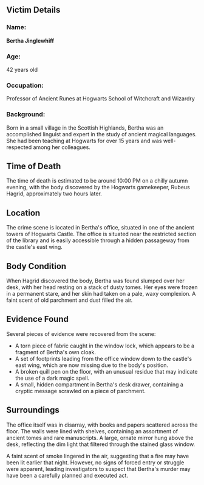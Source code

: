 ## Victim Details
### Name:
**Bertha Jinglewhiff**
### Age:
42 years old
### Occupation:
Professor of Ancient Runes at Hogwarts School of Witchcraft and Wizardry
### Background:
Born in a small village in the Scottish Highlands, Bertha was an accomplished linguist and expert in the study of ancient magical languages. She had been teaching at Hogwarts for over 15 years and was well-respected among her colleagues.

## Time of Death
The time of death is estimated to be around 10:00 PM on a chilly autumn evening, with the body discovered by the Hogwarts gamekeeper, Rubeus Hagrid, approximately two hours later.

## Location
The crime scene is located in Bertha's office, situated in one of the ancient towers of Hogwarts Castle. The office is situated near the restricted section of the library and is easily accessible through a hidden passageway from the castle's east wing.

## Body Condition
When Hagrid discovered the body, Bertha was found slumped over her desk, with her head resting on a stack of dusty tomes. Her eyes were frozen in a permanent stare, and her skin had taken on a pale, waxy complexion. A faint scent of old parchment and dust filled the air.

## Evidence Found
Several pieces of evidence were recovered from the scene:

*   A torn piece of fabric caught in the window lock, which appears to be a fragment of Bertha's own cloak.
*   A set of footprints leading from the office window down to the castle's east wing, which are now missing due to the body's position.
*   A broken quill pen on the floor, with an unusual residue that may indicate the use of a dark magic spell.
*   A small, hidden compartment in Bertha's desk drawer, containing a cryptic message scrawled on a piece of parchment.

## Surroundings
The office itself was in disarray, with books and papers scattered across the floor. The walls were lined with shelves, containing an assortment of ancient tomes and rare manuscripts. A large, ornate mirror hung above the desk, reflecting the dim light that filtered through the stained glass window.

A faint scent of smoke lingered in the air, suggesting that a fire may have been lit earlier that night. However, no signs of forced entry or struggle were apparent, leading investigators to suspect that Bertha's murder may have been a carefully planned and executed act.